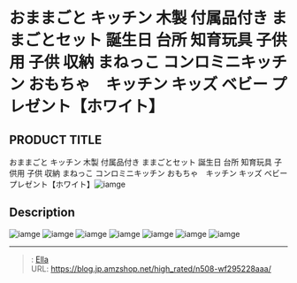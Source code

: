 # おままごと キッチン 木製 付属品付き ままごとセット 誕生日 台所 知育玩具 子供用 子供 収納 まねっこ コンロミニキッチン おもちゃ　キッチン キッズ ベビー プレゼント【ホワイト】


## PRODUCT TITLE 

おままごと キッチン 木製 付属品付き ままごとセット 誕生日 台所 知育玩具 子供用 子供 収納 まねっこ コンロミニキッチン おもちゃ　キッチン キッズ ベビー プレゼント【ホワイト】![iamge](https://b2bfiles1.gigab2b.cn/image/wkseller/304/20221004_72796525d34591a43d58e34af643188d.jpg)

## Description











![iamge](https://b2bfiles1.gigab2b.cn/image/wkseller/304/20221023_fb5157614a91c49f16c2e9ab4b466754.jpg)
![iamge](https://b2bfiles1.gigab2b.cn/image/wkseller/304/20221023_048738935dd066014a7b180e2d876e46.jpg)
![iamge](https://b2bfiles1.gigab2b.cn/image/wkseller/304/20221023_b70ab4b2f2a67a5a8709323aa869e38c.jpg)
![iamge](https://b2bfiles1.gigab2b.cn/image/wkseller/304/20221023_479b7ad22edcae849e446a9c4856bd76.jpg)
![iamge](https://b2bfiles1.gigab2b.cn/image/wkseller/304/20221023_9b0375959c5a7af412b98a5bd582ee7a.jpg)
![iamge](https://b2bfiles1.gigab2b.cn/image/wkseller/304/20221023_8a1108ca59faa08145336bea31f4f19f.jpg)
![iamge](https://b2bfiles1.gigab2b.cn/image/wkseller/304/20221004_f9f0741bdd8dfd0280c5cb444bad90d2.jpg)


---

> : [Ella](https://blog.jp.amzshop.net/)  
> URL: https://blog.jp.amzshop.net/high_rated/n508-wf295228aaa/  

